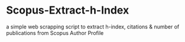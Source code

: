 # Scopus-Extract-h-Index
a simple web scrapping script to extract h-index, citations &amp; number of publications from Scopus Author Profile
